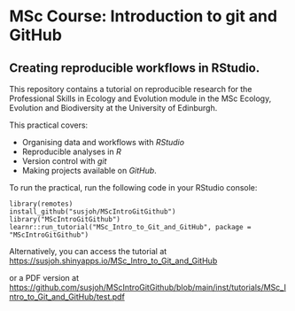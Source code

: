 # MSc Course: Introduction to git and GitHub
## Creating reproducible workflows in RStudio.

This repository contains a tutorial on reproducible research for the Professional Skills in Ecology and Evolution module in the MSc Ecology, Evolution and Biodiversity at the University of Edinburgh.

This practical covers: 

* Organising data and workflows with *RStudio*
* Reproducible analyses in *R*
* Version control with *git*
* Making projects available on *GitHub*.

To run the practical, run the following code in your RStudio console:

```
library(remotes)
install_github("susjoh/MScIntroGitGithub")
library("MScIntroGitGithub")
learnr::run_tutorial("MSc_Intro_to_Git_and_GitHub", package = "MScIntroGitGithub")

```

Alternatively, you can access the tutorial at https://susjoh.shinyapps.io/MSc_Intro_to_Git_and_GitHub

or a PDF version at https://github.com/susjoh/MScIntroGitGithub/blob/main/inst/tutorials/MSc_Intro_to_Git_and_GitHub/test.pdf




